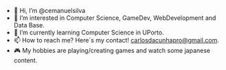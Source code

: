 - 👋 Hi, I’m @cemanuelsilva
- 👀 I’m interested in Computer Science, GameDev, WebDevelopment and Data Base.
- 🌱 I’m currently learning Computer Science in UPorto.
- 📫 How to reach me? Here´s my contact! carlosdacunhapro@gmail.com.
- 🎮 My hobbies are playing/creating games and watch some japanese content.

